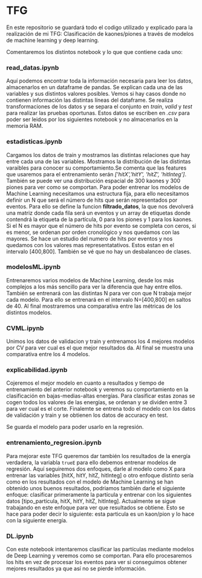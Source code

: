 # TFG

En este repositorio se guardará todo el codigo utilizado y explicado para la realización de mi TFG: Clasificación de kaones/piones a través de modelos de machine learning y deep learning.

Comentaremos los distintos notebook y lo que que contiene cada uno:

### read_datas.ipynb

Aquí podemos encontrar toda la información necesaria para leer los datos, almacenarlos en un dataframe de pandas. Se explican cada una de las variables y sus distintos valores posibles. Vemos si hay casos donde no contienen información las distintas líneas del dataframe. Se realiza transformaciones de los datos y se separa el conjunto en *train*, *valid* y *test* para realizar las pruebas oportunas. Estos datos se escriben en *.csv* para poder ser leidos por los siguientes notebook y no almacenarlos en la memoria RAM.


### estadisticas.ipynb

Cargamos los datos de train y mostramos las distintas relaciones que hay entre cada una de las variables. Mostramos la distribución de las distintas varaibles para conocer su comportamiento.Se comenta que las features que usaremos para el entrenamiento serán *['hitX','hitY', 'hitZ', 'hitInteg']*. También se puede ver una distribución espacial de 300 kaones y 300 piones para ver como se comportan. Para poder entrenar los modelos de Machine Learning necesitamos una estructura fija, para ello necesitamos definir un N que será el número de hits que serán representados por eventos. Para ello se define la funcion **filtrado_datos**, la que nos devolverá una matriz donde cada fila será un eventos y un array de etiquetas donde contendrá la etiqueta de la partícula, 0 para los piones y 1 para los kaones. Si el N es mayor que el número de hits por evento se completa con ceros, si es menor, se ordenan por orden cronológico y nos quedamos con las mayores. Se hace un estudio del numero de hits por eventos y nos quedamos con los valores mas representatativos. Estos estan en el intervalo [400,800]. También se vé que no hay un desbalanceo de clases.


### modelosML.ipynb

Entrenaremos varios modelos de Machine Learning, desde los más complejos a los más sencillo para ver la diferencia que hay entre ellos. También se entrenará con las distintas N para ver con que N trabaja mejor cada modelo. Para ello se entrenará en el intervalo N=[400,800] en saltos de 40. Al final mostraremos una comparativa entre las métricas de los distintos modelos.


### CVML.ipynb

Unimos los datos de validacion y train y entrenamos los 4 mejores modelos por CV para ver cual es el que mejor resultados da. Al final se muestra una comparativa entre los 4 modelos.

### explicabilidad.ipynb

Cojeremos el mejor modelo en cuanto a resultados y tiempo de entrenamiento del anterior notebook y veremos su comportamiento en la clasificación en bajas-medias-altas energías. Para clasificar estas zonas se cogen todos los valores de las energías, se ordenan y se dividen entre 3 para ver cual es el corte. Finalemte se entrena todo el modelo con los datos de validación y train y se obtienen los datos de accuracy en test.

Se guarda el modelo para poder usarlo en la regresión.


### entrenamiento_regresion.ipynb

Para mejorar este TFG queremos dar también los resultados de la energía verdadera, la variabla `trueE` para ello debemos entrenar modelos de regresión. Aquí seguiremos dos enfoques, darle al modelo como X para entrenar las variables [hitX, hitY, hitZ, hitInteg] o otro enfoque distinto sería como en los resultados con el modelo de Machine Learning se han obtenido unos buenos resultados, podriamos también darle el siguiente enfoque: clasificar primeramente la partícula y entrenar con los siguientes datos [tipo_particula, hitX, hitY, hitZ, hitInteg]. Actualmente se sigue trabajando en este enfoque para ver que resultados se obtiene. Esto se hace para poder decir lo siguiente: esta particula es un kaon/pion y lo hace con la siguiente energía.


### DL.ipynb

Con este notebook intentaremos clasificar las partículas mediante modelos de Deep Learning y veremos como se comportan. Para ello procesaremos los hits en vez de procesar los eventos para ver si conseguimos obtener mejores resultados ya que así no se pierde información.



